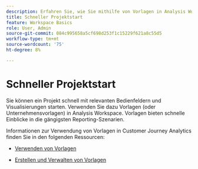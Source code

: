 ```yaml
---
description: Erfahren Sie, wie Sie mithilfe von Vorlagen in Analysis Workspace schnell ein Projekt starten können, das auf gängigen Berichtsszenarien basiert.
title: Schneller Projektstart
feature: Workspace Basics
role: User, Admin
source-git-commit: 084c995658a5cf698d253f1c15229f621a8c55d5
workflow-type: tm+mt
source-wordcount: '75'
ht-degree: 8%

---
```


# Schneller Projektstart

Sie können ein Projekt schnell mit relevanten Bedienfeldern und Visualisierungen starten. Verwenden Sie dazu Vorlagen (oder Unternehmensvorlagen) in Analysis Workspace. Vorlagen bieten schnelle Einblicke in die gängigsten Reporting-Szenarien.

Informationen zur Verwendung von Vorlagen in Customer Journey Analytics finden Sie in den folgenden Ressourcen:

* [Verwenden von Vorlagen](/help/analysis-workspace/templates/use-templates.md)

* [Erstellen und Verwalten von Vorlagen](/help/analysis-workspace/templates/create-templates.md)

